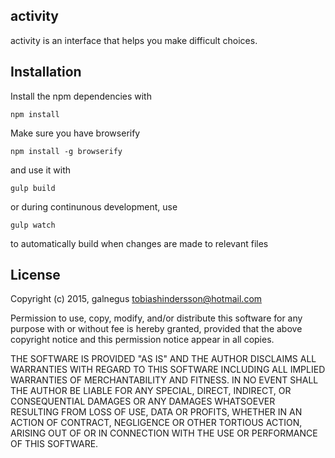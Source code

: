 ## activity

activity is an interface that helps you make difficult choices.

## Installation

Install the npm dependencies with

    npm install

Make sure you have browserify

    npm install -g browserify

and use it with

    gulp build

or during continunous development, use

    gulp watch

to automatically build when changes are made to relevant files

## License

Copyright (c) 2015, galnegus <tobiashindersson@hotmail.com>

Permission to use, copy, modify, and/or distribute this software for any purpose with or without fee is hereby granted, provided that the above copyright notice and this permission notice appear in all copies.

THE SOFTWARE IS PROVIDED "AS IS" AND THE AUTHOR DISCLAIMS ALL WARRANTIES WITH REGARD TO THIS SOFTWARE INCLUDING ALL IMPLIED WARRANTIES OF MERCHANTABILITY AND FITNESS. IN NO EVENT SHALL THE AUTHOR BE LIABLE FOR ANY SPECIAL, DIRECT, INDIRECT, OR CONSEQUENTIAL DAMAGES OR ANY DAMAGES WHATSOEVER RESULTING FROM LOSS OF USE, DATA OR PROFITS, WHETHER IN AN ACTION OF CONTRACT, NEGLIGENCE OR OTHER TORTIOUS ACTION, ARISING OUT OF OR IN CONNECTION WITH THE USE OR PERFORMANCE OF THIS SOFTWARE.